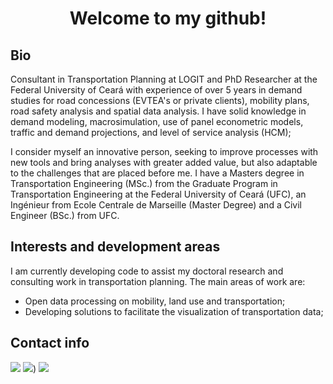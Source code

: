 <!---
matheusfsiqueira/matheusfsiqueira is a ✨ special ✨ repository because its `README.md` (this file) appears on your GitHub profile.
You can click the Preview link to take a look at your changes.
--->
<h1 align="center">Welcome to my github!</h1>

## Bio

Consultant in Transportation Planning at LOGIT and PhD Researcher at the Federal University of Ceará with experience of over 5 years in demand studies for road concessions (EVTEA's or private clients), mobility plans, road safety analysis and spatial data analysis. I have solid knowledge in demand modeling, macrosimulation, use of panel econometric models, traffic and demand projections, and level of service analysis (HCM); 

I consider myself an innovative person, seeking to improve processes with new tools and bring analyses with greater added value, but also adaptable to the challenges that are placed before me. I have a Masters degree in Transportation Engineering (MSc.) from the Graduate Program in Transportation Engineering at the Federal University of Ceará (UFC), an Ingénieur from Ecole Centrale de Marseille (Master Degree) and a Civil Engineer (BSc.) from UFC.

## Interests and development areas

I am currently developing code to assist my doctoral research and consulting work in transportation planning. The main areas of work are:
- Open data processing on mobility, land use and transportation;
- Developing solutions to facilitate the visualization of transportation data;

## Contact info

[<img src="https://www.iconsdb.com/icons/download/color/635353/website-design-32.png">](https://transportista.com.br)
[<img src="https://www.iconsdb.com/icons/download/color/635353/linkedin-4-32.png">](https://www.linkedin.com/in/matheusfontenelle/))
[<img src="https://www.iconsdb.com/icons/download/color/635353/graduation-cap-32.png">](https://scholar.google.com.br/citations?user=HnadC1IAAAAJ)
